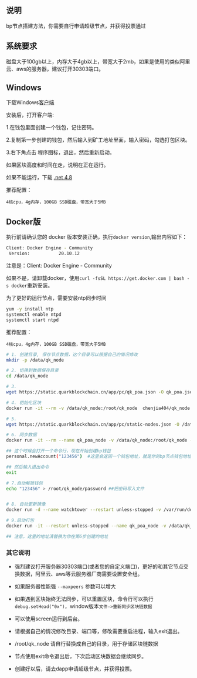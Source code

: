 ## 说明
bp节点搭建方法，你需要自行申请超级节点，并获得投票通过

## 系统要求
磁盘大于100gb以上，内存大于4gb以上，带宽大于2mb，如果是使用的类似阿里云、aws的服务器，建议打开30303端口。

## Windows
下载Windows[客户端](https://static.quarkblockchain.cn/app/pc/quarkblockchain-install.exe?v=1.0.1.239)

安装后，打开客户端:

1.在钱包里面创建一个钱包，记住密码。

2.复制第一步创建的钱包，然后输入到矿工地址里面，输入密码，勾选打包区块。

3.右下角点击 程序图标，退出，然后重新启动。

如果区块高度和时间在走，说明在正在运行。

如果不能运行，下载 [.net 4.8](https://dotnet.microsoft.com/zh-cn/download/dotnet-framework/thank-you/net48-web-installer)

推荐配置：
```
4核cpu，4g内存，100GB SSD磁盘，带宽大于5MB
```

## Docker版

执行前请确认您的 docker 版本安装正确，执行```docker version```,输出内容如下：
```bash
Client: Docker Engine - Community
 Version:           20.10.12
```

注意是：Client: Docker Engine - Community

如果不是，请卸载docker，使用```curl -fsSL https://get.docker.com | bash -s docker```重新安装。

为了更好的运行节点，需要安装ntp同步时间
```bash
yum -y install ntp
systemctl enable ntpd
systemctl start ntpd
```

推荐配置：
```
4核cpu，4g内存，100GB SSD磁盘，带宽大于5MB
```

```bash
# 1. 创建目录, 保存节点数据，这个目录可以根据自己的情况修改
mkdir -p /data/qk_node

# 2. 切换到数据保存目录
cd /data/qk_node

# 3. 
wget https://static.quarkblockchain.cn/app/pc/qk_poa.json -O qk_poa.json

# 4. 初始化区块
docker run -it --rm -v /data/qk_node:/root/qk_node  chenjia404/qk_node:server init /root/qk_node/qk_poa.json --datadir /root/qk_node/qk_poa

# 5.
wget https://static.quarkblockchain.cn/app/pc/static-nodes.json -O /data/qk_node/qk_poa/static-nodes.json

# 6. 同步数据
docker run -it --rm --name qk_poa_node -v /data/qk_node:/root/qk_node -p 8545:8545 -p 30303:30303 -p 30303:30303/udp -d chenjia404/qk_node:server --syncmode snap --snapshot --datadir /root/qk_node/qk_poa --networkid 20181205 --v5disc --light.serve 20 --light.maxpeers 200 --maxpeers 2000  console

## 这个时候会打开一个命令行，现在开始创建bp钱包
personal.newAccount("123456")  #这里会返回一个钱包地址，就是你的bp节点钱包地址

## 然后输入退出命令
exit

# 7.自动解锁钱包
echo "123456" > /root/qk_node/password ##把密码写入文件


# 8. 自动更新镜像
docker run -d --name watchtower --restart unless-stopped -v /var/run/docker.sock:/var/run/docker.sock containrrr/watchtower --cleanup -i 3600

# 9.启动打包
docker run -it --restart unless-stopped --name qk_poa_node -v /data/qk_node:/root/qk_node  -p 30303:30303 -p 30303:30303/udp chenjia404/qk_node --syncmode snap --datadir /root/qk_node/qk_poa --networkid 20181205 --v5disc --unlock "0x9edc3d7a718ae1aa938aa94386210a066cbd7a44"  --miner.etherbase "0x9edc3d7a718ae1aa938aa94386210a066cbd7a44" --password /root/qk_node/password  --mine  --maxpeers 100  --cache 3072  console

## 注意，这里的地址清替换为你在第6步创建的地址


```


### 其它说明
* 强烈建议打开服务器30303端口(或者您的自定义端口)，更好的和其它节点交换数据，阿里云、aws等云服务器厂商需要设置安全组。

* 如果服务器性能强 `--maxpeers` 参数可以增大

* 如果遇到区块始终无法同步，可以重置区块，命令行可以执行```debug.setHead("0x")```，window版本```文件->重新同步区块链数据```

* 可以使用screen运行到后台。

* 请根据自己的情况修改目录、端口等，修改需要重启进程，输入exit退出。

* /root/qk_node 请自行替换成自己的目录，用于存储区块链数据

* 节点使用exit命令退出后，下次启动区块数据会继续同步。

* 创建好以后，请去dapp申请超级节点，并获得投票。


